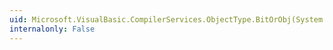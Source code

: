```yaml
---
uid: Microsoft.VisualBasic.CompilerServices.ObjectType.BitOrObj(System.Object,System.Object)
internalonly: False
---
```

